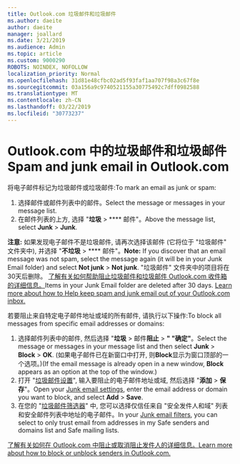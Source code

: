 ```yaml
---
title: Outlook.com 垃圾邮件和垃圾邮件
ms.author: daeite
author: daeite
manager: joallard
ms.date: 3/21/2019
ms.audience: Admin
ms.topic: article
ms.custom: 9000290
ROBOTS: NOINDEX, NOFOLLOW
localization_priority: Normal
ms.openlocfilehash: 31d81e48cfbc02ad5f93faf1aa707f98a3c67f8e
ms.sourcegitcommit: 03a156a9c9740521155a30775492c7dff0982588
ms.translationtype: MT
ms.contentlocale: zh-CN
ms.lasthandoff: 03/22/2019
ms.locfileid: "30773237"
---
```

# <a name="spam-and-junk-email-in-outlookcom"></a><span data-ttu-id="a0d4b-102">Outlook.com 中的垃圾邮件和垃圾邮件</span><span class="sxs-lookup"><span data-stu-id="a0d4b-102">Spam and junk email in Outlook.com</span></span>

<span data-ttu-id="a0d4b-103">将电子邮件标记为垃圾邮件或垃圾邮件:</span><span class="sxs-lookup"><span data-stu-id="a0d4b-103">To mark an email as junk or spam:</span></span>

1. <span data-ttu-id="a0d4b-104">选择邮件或邮件列表中的邮件。</span><span class="sxs-lookup"><span data-stu-id="a0d4b-104">Select the message or messages in your message list.</span></span>
1. <span data-ttu-id="a0d4b-105">在邮件列表的上方, 选择 "**垃圾** > \*\*\*\* 邮件"。</span><span class="sxs-lookup"><span data-stu-id="a0d4b-105">Above the message list, select **Junk** > **Junk**.</span></span>

<span data-ttu-id="a0d4b-106">**注意:** 如果发现电子邮件不是垃圾邮件, 请再次选择该邮件 (它将位于 "垃圾邮件" 文件夹中), 并选择 "**不垃圾** > \*\*\*\* 邮件"。</span><span class="sxs-lookup"><span data-stu-id="a0d4b-106">**Note:** If you discover that an email message was not spam, select the message again (it will be in your Junk Email folder) and select **Not junk** > **Not junk**.</span></span> <span data-ttu-id="a0d4b-107">"垃圾邮件" 文件夹中的项目将在30天后删除。 [了解有关如何帮助阻止垃圾邮件和垃圾邮件 Outlook.com 收件箱的详细信息。](https://support.office.com/article/a3ece97b-82f8-4a5e-9ac3-e92fa6427ae4)</span><span class="sxs-lookup"><span data-stu-id="a0d4b-107">Items in your Junk Email folder are deleted after 30 days. [Learn more about how to Help keep spam and junk email out of your Outlook.com inbox.](https://support.office.com/article/a3ece97b-82f8-4a5e-9ac3-e92fa6427ae4)</span></span>

<span data-ttu-id="a0d4b-108">若要阻止来自特定电子邮件地址或域的所有邮件, 请执行以下操作:</span><span class="sxs-lookup"><span data-stu-id="a0d4b-108">To block all messages from specific email addresses or domains:</span></span>

1. <span data-ttu-id="a0d4b-109">选择邮件列表中的邮件, 然后选择 "**垃圾** > 邮件**阻止** > **" "确定"**。</span><span class="sxs-lookup"><span data-stu-id="a0d4b-109">Select the message or messages in your message list and then select **Junk** > **Block** > **OK**.</span></span> <span data-ttu-id="a0d4b-110">(如果电子邮件已在新窗口中打开, 则**Block**显示为窗口顶部的一个选项。)</span><span class="sxs-lookup"><span data-stu-id="a0d4b-110">(If the email message is already open in a new window, **Block** appears as an option at the top of the window.)</span></span>
1. <span data-ttu-id="a0d4b-111">打开 "[垃圾邮件设置](https://outlook.live.com/mail/options/mail/junkEmail/blockedSendersAndDomainsV2)", 输入要阻止的电子邮件地址或域, 然后选择 "**添加** > **保存**"。</span><span class="sxs-lookup"><span data-stu-id="a0d4b-111">Open your [Junk email settings](https://outlook.live.com/mail/options/mail/junkEmail/blockedSendersAndDomainsV2), enter the email address or domain you want to block, and select **Add** > **Save**.</span></span>
1. <span data-ttu-id="a0d4b-112">在您的 "[垃圾邮件筛选器](https://outlook.live.com/mail/options/mail/junkEmail/filtersOption)" 中, 您可以选择仅信任来自 "安全发件人和域" 列表和安全邮件列表中地址的电子邮件。</span><span class="sxs-lookup"><span data-stu-id="a0d4b-112">In your [Junk email filters](https://outlook.live.com/mail/options/mail/junkEmail/filtersOption), you can select to only trust email from addresses in my Safe senders and domains list and Safe mailing lists.</span></span>

[<span data-ttu-id="a0d4b-113">了解有关如何在 Outlook.com 中阻止或取消阻止发件人的详细信息。</span><span class="sxs-lookup"><span data-stu-id="a0d4b-113">Learn more about how to block or unblock senders in Outlook.com.</span></span>](https://support.office.com/article/afba1c94-77bb-4f50-8b85-057cf52f4d5e)